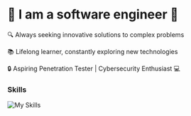 # 🚀 I am a software engineer 🚀


🔍 Always seeking innovative solutions to complex problems

📚 Lifelong learner, constantly exploring new technologies

🔒 Aspiring Penetration Tester | Cybersecurity Enthusiast 💻

<h3> Skills </h3>

![My Skills](https://skillicons.dev/icons?i=git,go,java,spring,cs,dotnet,cpp,c,py,js,ts,react,angular,vue,postgres,mongodb,rabbitmq,docker&perline=9)

